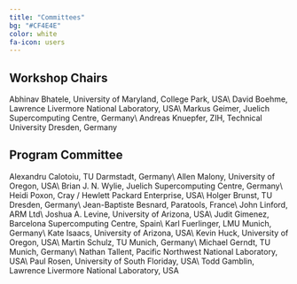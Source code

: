 ```yaml
---
title: "Committees"
bg: "#CF4E4E"
color: white
fa-icon: users
---
```


## Workshop Chairs

Abhinav Bhatele, University of Maryland, College Park, USA\\
David Boehme, Lawrence Livermore National Laboratory, USA\\
Markus Geimer, Juelich Supercomputing Centre, Germany\\
Andreas Knuepfer, ZIH, Technical University Dresden, Germany

## Program Committee

Alexandru Calotoiu, TU Darmstadt, Germany\\
Allen Malony, University of Oregon, USA\\
Brian J. N. Wylie, Juelich Supercomputing Centre, Germany\\
Heidi Poxon, Cray / Hewlett Packard Enterprise, USA\\
Holger Brunst, TU Dresden, Germany\\
Jean-Baptiste Besnard, Paratools, France\\
John Linford, ARM Ltd\\
Joshua A. Levine, University of Arizona, USA\\
Judit Gimenez, Barcelona Supercomputing Centre, Spain\\
Karl Fuerlinger, LMU Munich, Germany\\
Kate Isaacs, University of Arizona, USA\\
Kevin Huck, University of Oregon, USA\\
Martin Schulz, TU Munich, Germany\\
Michael Gerndt, TU Munich, Germany\\
Nathan Tallent, Pacific Northwest National Laboratory, USA\\
Paul Rosen, University of South Floriday, USA\\
Todd Gamblin, Lawrence Livermore National Laboratory, USA
